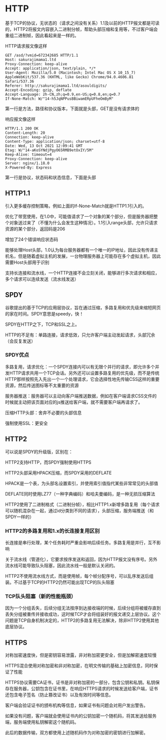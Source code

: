 # HTTP

基于TCP的协议，无状态的（请求之间没有关系）1.1及以前的HTTP报文都是可读的，HTTP2将报文内容嵌入二进制分帧，帮助头部压缩和复用等，不过客户端会重组二进制帧，因此看起来是一样的。

HTTP请求报文像这样

```
GET /asd/?vmid=672342685 HTTP/1.1
Host: sakurajimama1.ltd
Proxy-Connection: keep-alive
Accept: application/json, text/plain, */*
User-Agent: Mozilla/5.0 (Macintosh; Intel Mac OS X 10_15_7) AppleWebKit/537.36 (KHTML, like Gecko) Chrome/94.0.4606.81 Safari/537.36
Referer: http://sakurajimama1.ltd/asouldigits/
Accept-Encoding: gzip, deflate
Accept-Language: zh-CN,zh;q=0.9,en-US;q=0.8,en;q=0.7
If-None-Match: W/"14-h5JqNPPusBBiwamERpUFheOmByM"
```

第一行是方法，路径和协议版本，下面就是头部，GET是没有请求体的

响应报文像这样

```
HTTP/1.1 200 OK
Content-Length: 20
Connection: keep-alive
Content-Type: application/json; charset=utf-8
Date: Wed, 13 Oct 2021 12:09:41 GMT
Etag: W/"14-aKoSYNdjPgyO65RMB9etOxIY/5M"
Keep-Alive: timeout=4
Proxy-Connection: keep-alive
Server: nginx/1.18.0
X-Powered-By: Express
```

第一行是协议，状态码和状态信息，下面是头部

## HTTP1.1

引入更多缓存控制策略，例如上面的If-None-Match就是HTTP1.1引入的。

优化了带宽使用，在1.0中，可能值请求了一个对象的某个部分，但是服务器把整个对象送过来了（不懂为什么会发生这种情况）。1.1引入range头部，允许只请求资源的某个部分，返回码是206

增加了24个错误响应状态码

能够处理Host头部，1.0认为每台服务器都有一个唯一的IP地址，因此没有传递主机名，但是随着虚拟主机的发展，一台物理服务器上可能存在多个虚拟主机，因此需要Host头部用于识别

支持长连接和流水线，一个HTTP连接不会立刻关闭，能够进行多次请求和相应，多个请求可以连续发送（流水线发送）

## SPDY

谷歌提出的基于TCP的应用层协议，旨在通过压缩，多路复用和优先级来缩短网页的家在时间。SPDY意思是speedy，快！

SPDY在HTTP之下，TCP和SSL之上。

HTTP的不足有：单路连接，请求低效，只允许客户端主动发起请求，头部冗余（会反复发送）

### SPDY优点

多路复用，请求优化：一个SPDY连接内可以有无限个并行的请求，即允许多个并发HTTP请求共用一个TCP会话。另外还可以设置多路复用的优先级，而不是传统HTTP那样按照先入先出一个一个处理请求，它会选择性地先传输CSS这样的重要资源，然后传送图标等不太重要的资源

服务器推送：服务器可以主动向客户端推送数据，例如在客户端请求CSS文件的时候就主动把该页面对应的js推送给客户端，就不需要客户端再请求了。

压缩HTTP头部：舍弃不必要的头部信息

强制使用SSL：更安全

## HTTP2

可以说是SPDY的升级版，区别在：

HTTP2支持HTTP，而SPDY强制使用HTTPS

HTTP2头部采用HPACK压缩，而SPDY采用的DEFLATE

HPACK是一个表，为头部名设置索引，并使用索引值指代某些非常常见的头部值

DEFLATE同时使用LZ77（一种字典编码）和哈夫曼编码，是一种无损压缩算法

HTTP2使用了二进制格式（二进制分帧），相比HTTP1.x新增多路复用（每个请求可以随机混杂在一起，通过id分类到不同的请求），头部压缩，服务端推送（和SPDY一样的）

### HTTP2的多路复用和1.x的长连接复用区别

长连接是串行处理，某个任务耗时严重会影响后续任务。多路复用是并行，互不影响

关于流水线（管道化），它要求按序发送和返回，因为HTTP报文没有序号。另外流水线可能导致队头阻塞，因此流水线一般是默认关闭的。

HTTP2不使用流水线方式，而是使用帧，每个帧分配序号，可以乱序发送后组装。不过基于TCP的HTTP2仍然可能出现TCP的队头阻塞

### TCP队头阻塞（新的性能瓶颈）

因为一个分组丢失，后续分组无法按序到达接收端的时候，后续分组将被缓存直到丢失分组被重传并接收成功，这时候TCP才会将组装好的报文递交上层协议。这个问题是TCP自身机制决定的，HTTP2的多路复用无法解决，除非HTTP2使用其他底层协议。

## HTTPS

对称加密速度快，但是密钥容易泄露，非对称加密更安全，但是加解密速度较慢

HTTPS混合使用对称加密和非对称加密，在明文传输的基础上加密信息，同时保证了性能

HTTPS协议需要CA证书，证书是非对称加密的一部分，包含公钥和私钥。私钥保存在服务器，公钥包含在证书里，在响应HTTPS请求的时候发送给客户端，证书还包含电子签名（防止篡改证书）以及有效时间等信息。

客户端会验证证书的颁布机构等信息，如果证书有问题会对用户发出警告。

如果没有问题，客户端就会使用证书内的公钥加密一个随机码，将其发送给服务端，服务端使用私钥解密这个随机码。

此后的数据传输，双方都使用上述随机码作为对称加密的密钥进行加解密。
